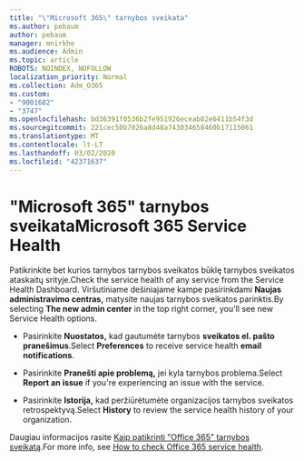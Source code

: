 ```yaml
---
title: "\"Microsoft 365\" tarnybos sveikata"
ms.author: pebaum
author: pebaum
manager: mnirkhe
ms.audience: Admin
ms.topic: article
ROBOTS: NOINDEX, NOFOLLOW
localization_priority: Normal
ms.collection: Adm_O365
ms.custom:
- "9001682"
- "3747"
ms.openlocfilehash: bd36391f0536b2fe951926eceab02e6411b54f3d
ms.sourcegitcommit: 221cec50b7026a8d48a743034658460b17115061
ms.translationtype: MT
ms.contentlocale: lt-LT
ms.lasthandoff: 03/02/2020
ms.locfileid: "42371637"
---
```

# <a name="microsoft-365-service-health"></a><span data-ttu-id="01579-102">"Microsoft 365" tarnybos sveikata</span><span class="sxs-lookup"><span data-stu-id="01579-102">Microsoft 365 Service Health</span></span>


<span data-ttu-id="01579-103">Patikrinkite bet kurios tarnybos tarnybos sveikatos būklę tarnybos sveikatos ataskaitų srityje.</span><span class="sxs-lookup"><span data-stu-id="01579-103">Check the service health of any service from the Service Health Dashboard.</span></span> <span data-ttu-id="01579-104">Viršutiniame dešiniajame kampe pasirinkdami **Naujas administravimo centras,** matysite naujas tarnybos sveikatos parinktis.</span><span class="sxs-lookup"><span data-stu-id="01579-104">By selecting **The new admin center** in the top right corner, you'll see new Service Health options.</span></span>

- <span data-ttu-id="01579-105">Pasirinkite **Nuostatos,** kad gautumėte tarnybos **sveikatos el. pašto pranešimus**.</span><span class="sxs-lookup"><span data-stu-id="01579-105">Select **Preferences** to receive service health **email notifications**.</span></span>

- <span data-ttu-id="01579-106">Pasirinkite **Pranešti apie problemą,** jei kyla tarnybos problema.</span><span class="sxs-lookup"><span data-stu-id="01579-106">Select **Report an issue** if you're experiencing an issue with the service.</span></span>

- <span data-ttu-id="01579-107">Pasirinkite **Istorija,** kad peržiūrėtumėte organizacijos tarnybos sveikatos retrospektyvą.</span><span class="sxs-lookup"><span data-stu-id="01579-107">Select **History** to review the service health history of your organization.</span></span> 

<span data-ttu-id="01579-108">Daugiau informacijos rasite [Kaip patikrinti "Office 365" tarnybos sveikatą](https://docs.microsoft.com/en-us/office365/enterprise/view-service-health).</span><span class="sxs-lookup"><span data-stu-id="01579-108">For more info, see [How to check Office 365 service health](https://docs.microsoft.com/en-us/office365/enterprise/view-service-health).</span></span> 